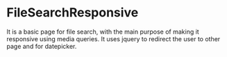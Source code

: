 # FileSearchResponsive
It is a basic page for file search, with the main purpose of making it responsive using media queries. It uses jquery to redirect the user to other page and for datepicker.
